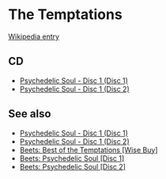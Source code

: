 # The Temptations

[Wikipedia entry](https://en.wikipedia.org/wiki/The_Temptations)

## CD

- [Psychedelic Soul - Disc 1 (Disc 1)](Psychedelic_Soul_-_Disc_1_Disc_1.md)
- [Psychedelic Soul - Disc 1 (Disc 2)](Psychedelic_Soul_-_Disc_1_Disc_2.md)

## See also

- [Psychedelic Soul - Disc 1 (Disc 1)](Psychedelic_Soul_-_Disc_1_Disc_1.md)
- [Psychedelic Soul - Disc 1 (Disc 2)](Psychedelic_Soul_-_Disc_1_Disc_2.md)
- [Beets: Best of the Temptations [Wise Buy]](../../Beets/The_Temptations/Best_of_the_Temptations_[Wise_Buy].md)
- [Beets: Psychedelic Soul [Disc 1]](../../Beets/The_Temptations/Psychedelic_Soul_[Disc_1].md)
- [Beets: Psychedelic Soul [Disc 2]](../../Beets/The_Temptations/Psychedelic_Soul_[Disc_2].md)
